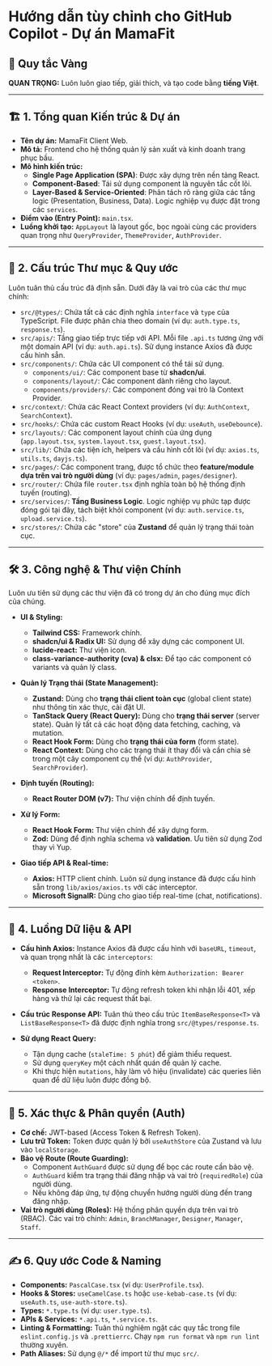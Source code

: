 # Hướng dẫn tùy chỉnh cho GitHub Copilot - Dự án MamaFit

## 📜 Quy tắc Vàng
**QUAN TRỌNG:** Luôn luôn giao tiếp, giải thích, và tạo code bằng **tiếng Việt**.

---

## 🏗️ 1. Tổng quan Kiến trúc & Dự án

- **Tên dự án:** MamaFit Client Web.
- **Mô tả:** Frontend cho hệ thống quản lý sản xuất và kinh doanh trang phục bầu.
- **Mô hình kiến trúc:**
    - **Single Page Application (SPA)**: Được xây dựng trên nền tảng React.
    - **Component-Based**: Tái sử dụng component là nguyên tắc cốt lõi.
    - **Layer-Based & Service-Oriented**: Phân tách rõ ràng giữa các tầng logic (Presentation, Business, Data). Logic nghiệp vụ được đặt trong các `services`.
- **Điểm vào (Entry Point):** `main.tsx`.
- **Luồng khởi tạo:** `AppLayout` là layout gốc, bọc ngoài cùng các providers quan trọng như `QueryProvider`, `ThemeProvider`, `AuthProvider`.

---

## 📁 2. Cấu trúc Thư mục & Quy ước

Luôn tuân thủ cấu trúc đã định sẵn. Dưới đây là vai trò của các thư mục chính:

- `src/@types/`: Chứa tất cả các định nghĩa `interface` và `type` của TypeScript. File được phân chia theo domain (ví dụ: `auth.type.ts`, `response.ts`).
- `src/apis/`: Tầng giao tiếp trực tiếp với API. Mỗi file `.api.ts` tương ứng với một domain API (ví dụ: `auth.api.ts`). Sử dụng instance Axios đã được cấu hình sẵn.
- `src/components/`: Chứa các UI component có thể tái sử dụng.
    - `components/ui/`: Các component base từ **shadcn/ui**.
    - `components/layout/`: Các component dành riêng cho layout.
    - `components/providers/`: Các component đóng vai trò là Context Provider.
- `src/context/`: Chứa các React Context providers (ví dụ: `AuthContext`, `SearchContext`).
- `src/hooks/`: Chứa các custom React Hooks (ví dụ: `useAuth`, `useDebounce`).
- `src/layouts/`: Các component layout chính của ứng dụng (`app.layout.tsx`, `system.layout.tsx`, `guest.layout.tsx`).
- `src/lib/`: Chứa các tiện ích, helpers và cấu hình cốt lõi (ví dụ: `axios.ts`, `utils.ts`, `dayjs.ts`).
- `src/pages/`: Các component trang, được tổ chức theo **feature/module dựa trên vai trò người dùng** (ví dụ: `pages/admin`, `pages/designer`).
- `src/router/`: Chứa file `router.tsx` định nghĩa toàn bộ hệ thống định tuyến (routing).
- `src/services/`: **Tầng Business Logic**. Logic nghiệp vụ phức tạp được đóng gói tại đây, tách biệt khỏi component (ví dụ: `auth.service.ts`, `upload.service.ts`).
- `src/stores/`: Chứa các "store" của **Zustand** để quản lý trạng thái toàn cục.

---

## 🛠️ 3. Công nghệ & Thư viện Chính

Luôn ưu tiên sử dụng các thư viện đã có trong dự án cho đúng mục đích của chúng.

- **UI & Styling:**
    - **Tailwind CSS:** Framework chính.
    - **shadcn/ui & Radix UI:** Sử dụng để xây dựng các component UI.
    - **lucide-react:** Thư viện icon.
    - **class-variance-authority (cva) & clsx:** Để tạo các component có variants và quản lý class.

- **Quản lý Trạng thái (State Management):**
    - **Zustand:** Dùng cho **trạng thái client toàn cục** (global client state) như thông tin xác thực, cài đặt UI.
    - **TanStack Query (React Query):** Dùng cho **trạng thái server** (server state). Quản lý tất cả các hoạt động data fetching, caching, và mutation.
    - **React Hook Form:** Dùng cho **trạng thái của form** (form state).
    - **React Context:** Dùng cho các trạng thái ít thay đổi và cần chia sẻ trong một cây component cụ thể (ví dụ: `AuthProvider`, `SearchProvider`).

- **Định tuyến (Routing):**
    - **React Router DOM (v7):** Thư viện chính để định tuyến.

- **Xử lý Form:**
    - **React Hook Form:** Thư viện chính để xây dựng form.
    - **Zod:** Dùng để định nghĩa schema và **validation**. Ưu tiên sử dụng Zod thay vì Yup.

- **Giao tiếp API & Real-time:**
    - **Axios:** HTTP client chính. Luôn sử dụng instance đã được cấu hình sẵn trong `lib/axios/axios.ts` với các interceptor.
    - **Microsoft SignalR:** Dùng cho giao tiếp real-time (chat, notifications).

---

## 🔄 4. Luồng Dữ liệu & API

- **Cấu hình Axios:** Instance Axios đã được cấu hình với `baseURL`, `timeout`, và quan trọng nhất là các `interceptors`:
    - **Request Interceptor:** Tự động đính kèm `Authorization: Bearer <token>`.
    - **Response Interceptor:** Tự động refresh token khi nhận lỗi 401, xếp hàng và thử lại các request thất bại.

- **Cấu trúc Response API:** Tuân thủ theo cấu trúc `ItemBaseResponse<T>` và `ListBaseResponse<T>` đã được định nghĩa trong `src/@types/response.ts`.

- **Sử dụng React Query:**
    - Tận dụng cache (`staleTime: 5 phút`) để giảm thiểu request.
    - Sử dụng `queryKey` một cách nhất quán để quản lý cache.
    - Khi thực hiện `mutations`, hãy làm vô hiệu (invalidate) các queries liên quan để dữ liệu luôn được đồng bộ.

---

## 🔐 5. Xác thực & Phân quyền (Auth)

- **Cơ chế:** JWT-based (Access Token & Refresh Token).
- **Lưu trữ Token:** Token được quản lý bởi `useAuthStore` của Zustand và lưu vào `localStorage`.
- **Bảo vệ Route (Route Guarding):**
    - Component `AuthGuard` được sử dụng để bọc các route cần bảo vệ.
    - `AuthGuard` kiểm tra trạng thái đăng nhập và vai trò (`requiredRole`) của người dùng.
    - Nếu không đáp ứng, tự động chuyển hướng người dùng đến trang đăng nhập.
- **Vai trò người dùng (Roles):** Hệ thống phân quyền dựa trên vai trò (RBAC). Các vai trò chính: `Admin`, `BranchManager`, `Designer`, `Manager`, `Staff`.

---

## ✍️ 6. Quy ước Code & Naming

- **Components:** `PascalCase.tsx` (ví dụ: `UserProfile.tsx`).
- **Hooks & Stores:** `useCamelCase.ts` hoặc `use-kebab-case.ts` (ví dụ: `useAuth.ts`, `use-auth-store.ts`).
- **Types:** `*.type.ts` (ví dụ: `user.type.ts`).
- **APIs & Services:** `*.api.ts`, `*.service.ts`.
- **Linting & Formatting:** Tuân thủ nghiêm ngặt các quy tắc trong file `eslint.config.js` và `.prettierrc`. Chạy `npm run format` và `npm run lint` thường xuyên.
- **Path Aliases:** Sử dụng `@/*` để import từ thư mục `src/`.